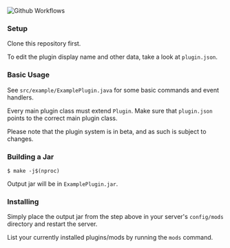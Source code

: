 ![Github Workflows](https://github.com/deltanedas/ExamplePlugin/workflows/Java%20CI/badge.svg)

### Setup

Clone this repository first.

To edit the plugin display name and other data, take a look at `plugin.json`.

### Basic Usage

See `src/example/ExamplePlugin.java` for some basic commands and event handlers.

Every main plugin class must extend `Plugin`. Make sure that `plugin.json` points to the correct main plugin class.

Please note that the plugin system is in beta, and as such is subject to changes.

### Building a Jar

`$ make -j$(nproc)`

Output jar will be in `ExamplePlugin.jar`.

### Installing

Simply place the output jar from the step above in your server's `config/mods` directory and restart the server.

List your currently installed plugins/mods by running the `mods` command.
